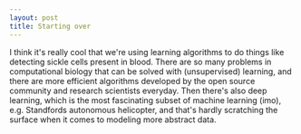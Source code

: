 ```yaml
---
layout: post
title: Starting over
---
```


I think it's really cool that we're using learning algorithms to do things like detecting sickle cells present in blood. There are so many problems in computational biology that can be solved with (unsupervised) learning, and there are more efficient algorithms developed by the open source community and research scientists everyday. Then there's also deep learning, which is the most fascinating subset of machine learning (imo), e.g. Standfords autonomous helicopter, and that's hardly scratching the surface when it comes to modeling more abstract data. 
